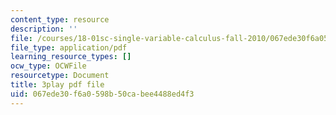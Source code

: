 ```yaml
---
content_type: resource
description: ''
file: /courses/18-01sc-single-variable-calculus-fall-2010/067ede30f6a0598b50cabee4488ed4f3_R9a_NHXrBcg.pdf
file_type: application/pdf
learning_resource_types: []
ocw_type: OCWFile
resourcetype: Document
title: 3play pdf file
uid: 067ede30-f6a0-598b-50ca-bee4488ed4f3
---
```

